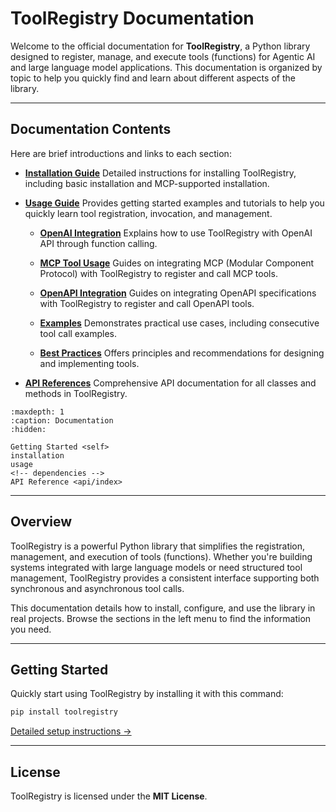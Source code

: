 # ToolRegistry Documentation

Welcome to the official documentation for **ToolRegistry**, a Python library designed to register, manage, and execute tools (functions) for Agentic AI and large language model applications. This documentation is organized by topic to help you quickly find and learn about different aspects of the library.

---

## Documentation Contents

Here are brief introductions and links to each section:

- [**Installation Guide**](installation)
  Detailed instructions for installing ToolRegistry, including basic installation and MCP-supported installation.

- [**Usage Guide**](usage)
  Provides getting started examples and tutorials to help you quickly learn tool registration, invocation, and management.

  - [**OpenAI Integration**](openai)
    Explains how to use ToolRegistry with OpenAI API through function calling.

  - [**MCP Tool Usage**](mcp)
    Guides on integrating MCP (Modular Component Protocol) with ToolRegistry to register and call MCP tools.

  - [**OpenAPI Integration**](openapi)
    Guides on integrating OpenAPI specifications with ToolRegistry to register and call OpenAPI tools.

  - [**Examples**](examples)
    Demonstrates practical use cases, including consecutive tool call examples.

  - [**Best Practices**](best_practices)
    Offers principles and recommendations for designing and implementing tools.

<!-- - **Dependencies**
  Lists auxiliary projects that provide additional functionality. -->

- [**API References**](api/index)
  Comprehensive API documentation for all classes and methods in ToolRegistry.

```{toctree}
:maxdepth: 1
:caption: Documentation
:hidden:

Getting Started <self>
installation
usage
<!-- dependencies -->
API Reference <api/index>
```

---

## Overview

ToolRegistry is a powerful Python library that simplifies the registration, management, and execution of tools (functions). Whether you're building systems integrated with large language models or need structured tool management, ToolRegistry provides a consistent interface supporting both synchronous and asynchronous tool calls.

This documentation details how to install, configure, and use the library in real projects. Browse the sections in the left menu to find the information you need.

---

## Getting Started

Quickly start using ToolRegistry by installing it with this command:

```bash
pip install toolregistry
```

[Detailed setup instructions →](./installation)

---

## License

ToolRegistry is licensed under the **MIT License**.
